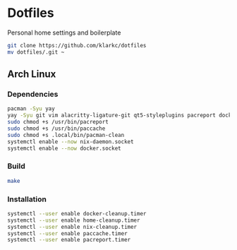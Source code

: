 # Dotfiles

Personal home settings and boilerplate

```bash
git clone https://github.com/klarkc/dotfiles 
mv dotfiles/.git ~
```

## Arch Linux

### Dependencies

```bash
pacman -Syu yay
yay -Syu git vim alacritty-ligature-git qt5-styleplugins pacreport docker nix
sudo chmod +s /usr/bin/pacreport
sudo chmod +s /usr/bin/paccache
sudo chmod +s .local/bin/pacman-clean
systemctl enable --now nix-daemon.socket
systemctl enable --now docker.socket
```

### Build

```bash
make
```

### Installation

```bash
systemctl --user enable docker-cleanup.timer
systemctl --user enable home-cleanup.timer
systemctl --user enable nix-cleanup.timer
systemctl --user enable paccache.timer
systemctl --user enable pacreport.timer
```

